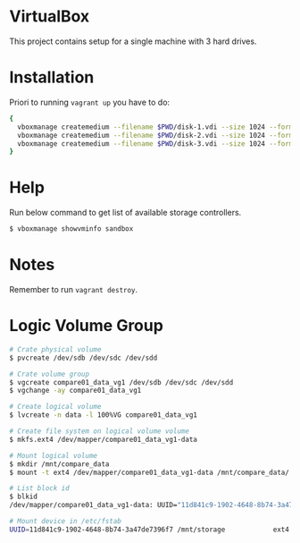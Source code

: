 # VirtualBox
This project contains setup for a single machine with 3 hard drives.

# Installation

Priori to running `vagrant up` you have to do:

```bash
{
  vboxmanage createmedium --filename $PWD/disk-1.vdi --size 1024 --format VDI
  vboxmanage createmedium --filename $PWD/disk-2.vdi --size 1024 --format VDI
  vboxmanage createmedium --filename $PWD/disk-3.vdi --size 1024 --format VDI
}
```

# Help
Run below command to get list of available storage controllers.
```bash
$ vboxmanage showvminfo sandbox
```

# Notes
Remember to run `vagrant destroy`.


# Logic Volume Group  

```bash
# Crate physical volume
$ pvcreate /dev/sdb /dev/sdc /dev/sdd

# Crate volume group  
$ vgcreate compare01_data_vg1 /dev/sdb /dev/sdc /dev/sdd
$ vgchange -ay compare01_data_vg1

# Create logical volume
$ lvcreate -n data -l 100%VG compare01_data_vg1

# Create file system on logical volume volume
$ mkfs.ext4 /dev/mapper/compare01_data_vg1-data

# Mount logical volume
$ mkdir /mnt/compare_data
$ mount -t ext4 /dev/mapper/compare01_data_vg1-data /mnt/compare_data/

# List block id
$ blkid
/dev/mapper/compare01_data_vg1-data: UUID="11d841c9-1902-4648-8b74-3a47de7396f7" TYPE="ext4"

# Mount device in /etc/fstab
UUID=11d841c9-1902-4648-8b74-3a47de7396f7 /mnt/storage            ext4    defaults	  0 0
```
